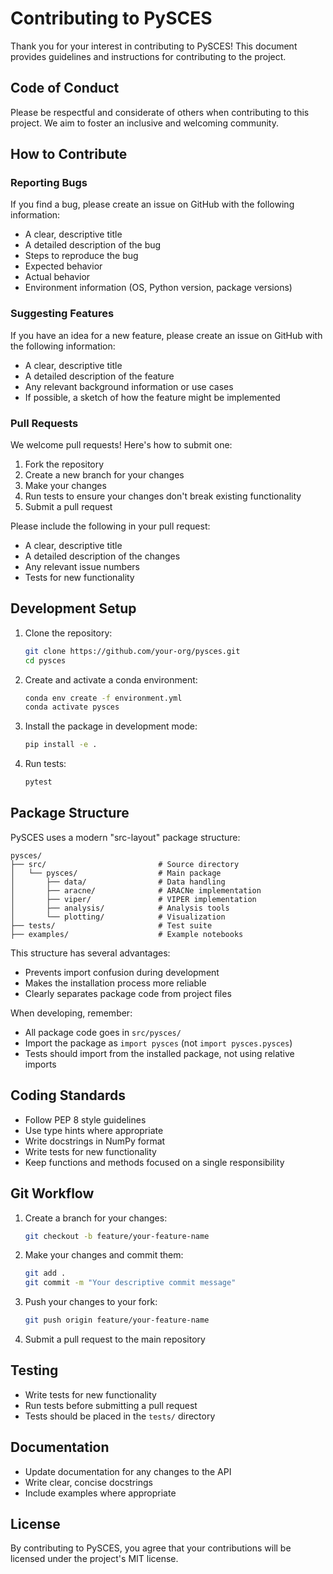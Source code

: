 # Contributing to PySCES

Thank you for your interest in contributing to PySCES! This document provides guidelines and instructions for contributing to the project.

## Code of Conduct

Please be respectful and considerate of others when contributing to this project. We aim to foster an inclusive and welcoming community.

## How to Contribute

### Reporting Bugs

If you find a bug, please create an issue on GitHub with the following information:

- A clear, descriptive title
- A detailed description of the bug
- Steps to reproduce the bug
- Expected behavior
- Actual behavior
- Environment information (OS, Python version, package versions)

### Suggesting Features

If you have an idea for a new feature, please create an issue on GitHub with the following information:

- A clear, descriptive title
- A detailed description of the feature
- Any relevant background information or use cases
- If possible, a sketch of how the feature might be implemented

### Pull Requests

We welcome pull requests! Here's how to submit one:

1. Fork the repository
2. Create a new branch for your changes
3. Make your changes
4. Run tests to ensure your changes don't break existing functionality
5. Submit a pull request

Please include the following in your pull request:

- A clear, descriptive title
- A detailed description of the changes
- Any relevant issue numbers
- Tests for new functionality

## Development Setup

1. Clone the repository:
   ```bash
   git clone https://github.com/your-org/pysces.git
   cd pysces
   ```

2. Create and activate a conda environment:
   ```bash
   conda env create -f environment.yml
   conda activate pysces
   ```

3. Install the package in development mode:
   ```bash
   pip install -e .
   ```

4. Run tests:
   ```bash
   pytest
   ```

## Package Structure

PySCES uses a modern "src-layout" package structure:

```
pysces/
├── src/                         # Source directory
│   └── pysces/                  # Main package
│       ├── data/                # Data handling
│       ├── aracne/              # ARACNe implementation
│       ├── viper/               # VIPER implementation
│       ├── analysis/            # Analysis tools
│       └── plotting/            # Visualization
├── tests/                       # Test suite
├── examples/                    # Example notebooks
```

This structure has several advantages:
- Prevents import confusion during development
- Makes the installation process more reliable
- Clearly separates package code from project files

When developing, remember:
- All package code goes in `src/pysces/`
- Import the package as `import pysces` (not `import pysces.pysces`)
- Tests should import from the installed package, not using relative imports

## Coding Standards

- Follow PEP 8 style guidelines
- Use type hints where appropriate
- Write docstrings in NumPy format
- Write tests for new functionality
- Keep functions and methods focused on a single responsibility

## Git Workflow

1. Create a branch for your changes:
   ```bash
   git checkout -b feature/your-feature-name
   ```

2. Make your changes and commit them:
   ```bash
   git add .
   git commit -m "Your descriptive commit message"
   ```

3. Push your changes to your fork:
   ```bash
   git push origin feature/your-feature-name
   ```

4. Submit a pull request to the main repository

## Testing

- Write tests for new functionality
- Run tests before submitting a pull request
- Tests should be placed in the `tests/` directory

## Documentation

- Update documentation for any changes to the API
- Write clear, concise docstrings
- Include examples where appropriate

## License

By contributing to PySCES, you agree that your contributions will be licensed under the project's MIT license.
